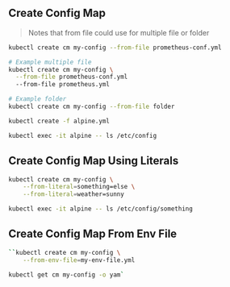 ## Create Config Map
> Notes that from file could use for multiple file or folder
```bash
kubectl create cm my-config --from-file prometheus-conf.yml

# Example multiple file
kubectl create cm my-config \
  --from-file prometheus-conf.yml
  --from-file prometheus.yml

# Example folder
kubectl create cm my-config --from-file folder

kubectl create -f alpine.yml

kubectl exec -it alpine -- ls /etc/config
```

## Create Config Map Using Literals
```bash
kubectl create cm my-config \
    --from-literal=something=else \
    --from-literal=weather=sunny

kubectl exec -it alpine -- ls /etc/config/something
```

## Create Config Map From Env File
```bash
``kubectl create cm my-config \
    --from-env-file=my-env-file.yml

kubectl get cm my-config -o yam`
